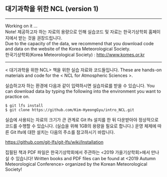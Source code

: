 ## 대기과학을 위한 NCL (version 1)

---

Working on it ...  
Note! 제공하고자 하는 자료의 용량으로 인해 실습코드 및 자료는 한국기상학회 홈페이지에서 받는 것을 권장드립니다.  
Due to the capacity of the data, we recommend that you download code and data on the website of the Korea Meteorological Society.  
한국기상학회(Korea Meteorological Society) : http://www.komes.or.kr  

---

< 대기과학을 위한 NCL> 책을 위한 실습 자료와 코드들입니다.
These are hands-on materials and code for the < NCL for Atmospheric Sciences >.

실습하고자 하는 환경에 다음과 같이 입력하시면 실습자료를 받을 수 있습니다.
You can download data by typing the following into the environment you want to practice on.

`$ git lfs install`  
`$ git clone https://github.com/Kim-HyeongGyu/intro_NCL.git` 

실습에 사용되는 자료의 크기가 큰 관계로 Git lfs 설치를 한 뒤 다운받아야 정상적으로 코드를 수행할 수 있습니다. (실습을 위해 1GB의 용량을 필요로 합니다.)
운영 체제에 따른 Git lfs에 대한 설치는 다음의 주소를 참고하시기 바랍니다.  

https://github.com/git-lfs/git-lfs/wiki/Installation  
  
집필된 책과 PDF 파일은 한국기상학회에서 주관하는 <2019 가을기상학회>에서 만나실 수 있습니다!
Written books and PDF files can be found at <2019 Autumn Meteorological Conference> organized by the Korean Meteorological Society!


